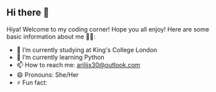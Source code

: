 ## Hi there 👋
Hiya! Welcome to my coding corner! Hope you all enjoy!
Here are some basic information about me 💁‍♀:
- 🔭 I’m currently studying at King's College London
- 🌱 I’m currently learning Python
- 📫 How to reach me: arilijx30@outlook.com
- 😄 Pronouns: She/Her
- ⚡ Fun fact: 
<!--
**INDOORNERD/INDOORNERD** is a ✨ _special_ ✨ repository because its `README.md` (this file) appears on your GitHub profile.

